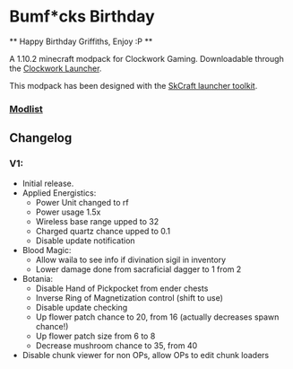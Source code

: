 # Bumf*cks Birthday
** Happy Birthday Griffiths, Enjoy :P **  

A 1.10.2 minecraft modpack for Clockwork Gaming. Downloadable through the [Clockwork Launcher](https://cwgaming.co.uk/modpack/ClockworkLauncher.jar).

This modpack has been designed with the [SkCraft launcher toolkit](https://github.com/SKCraft/Launcher).
### **[Modlist](https://docs.google.com/spreadsheets/d/1VaG3hu7ES5mOzQSaSig_gx1PApqXWRn33CkSUM-XvUk/edit#gid=0)**
## Changelog

### V1:
* Initial release.
* Applied Energistics:
    * Power Unit changed to rf
    * Power usage 1.5x
    * Wireless base range upped to 32
    * Charged quartz chance upped to 0.1
    * Disable update notification
* Blood Magic:
    * Allow waila to see info if divination sigil in inventory
    * Lower damage done from sacraficial dagger to 1 from 2
* Botania:
    * Disable Hand of Pickpocket from ender chests
    * Inverse Ring of Magnetization control (shift to use)
    * Disable update checking
    * Up flower patch chance to 20, from 16 (actually decreases spawn chance!)
    * Up flower patch size from 6 to 8
    * Decrease mushroom chance to 35, from 40
* Disable chunk viewer for non OPs, allow OPs to edit chunk loaders
